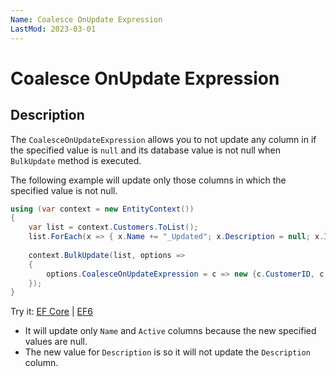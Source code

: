 ```yaml
---
Name: Coalesce OnUpdate Expression
LastMod: 2023-03-01
---
```


# Coalesce OnUpdate Expression

## Description

The `CoalesceOnUpdateExpression` allows you to not update any column in if the specified value is `null` and its database value is not null when `BulkUpdate` method is executed.

The following example will update only those columns in which the specified value is not null.

```csharp
using (var context = new EntityContext())
{
    var list = context.Customers.ToList();
    list.ForEach(x => { x.Name += "_Updated"; x.Description = null; x.IsActive = false;});
    
    context.BulkUpdate(list, options => 
    {
        options.CoalesceOnUpdateExpression = c => new {c.CustomerID, c.Description};
    });                  
}
```

Try it: [EF Core](https://dotnetfiddle.net/WRNrqj) | [EF6](https://dotnetfiddle.net/lJagVr)

 - It will update only `Name` and `Active` columns because the new specified values are null.
 - The new value for `Description` is so it will not update the `Description` column.

